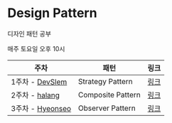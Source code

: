 # Design Pattern

디자인 패턴 공부

매주 토요일 오후 10시

|주차|패턴|링크|
|------|---|---|
|1주차 - [DevSlem](https://github.com/DevSlem)|Strategy Pattern|[링크](Strategy%20Pattern/)|
|2주차 - [halang](https://github.com/haryung-lee)|Composite Pattern|[링크](https://github.com/CS-PingPing/design-pattern/tree/main/Composite%20Pattern)|
|3주차 - [Hyeonseo](https://github.com/KoHyeonSeo)|Observer Pattern|[링크](https://github.com/CS-PingPing/design-pattern/tree/main/Observer%20Pattern)|
